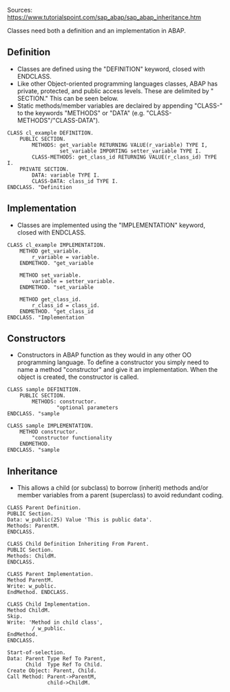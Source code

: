 Sources: https://www.tutorialspoint.com/sap_abap/sap_abap_inheritance.htm

Classes need both a definition and an implementation in ABAP.

## Definition
* Classes are defined using the "DEFINITION" keyword, closed with ENDCLASS.
* Like other Object-oriented programming languages classes, ABAP has private, protected, and public access levels. These are delimited by "<Access level> SECTION." This can be seen below.
* Static methods/member variables are declaired by appending "CLASS-" to the keywords "METHODS" or "DATA" (e.g. "CLASS-METHODS"/"CLASS-DATA").
```ABAP
CLASS cl_example DEFINITION.
    PUBLIC SECTION.
        METHODS: get_variable RETURNING VALUE(r_variable) TYPE I,
                 set_variable IMPORTING setter_variable TYPE I.
        CLASS-METHODS: get_class_id RETURNING VALUE(r_class_id) TYPE I.
    PRIVATE SECTION.
        DATA: variable TYPE I.
        CLASS-DATA: class_id TYPE I.
ENDCLASS. "Definition
```

## Implementation
* Classes are implemented using the "IMPLEMENTATION" keyword, closed with ENDCLASS.

```ABAP
CLASS cl_example IMPLEMENTATION.
    METHOD get_variable.
        r_variable = variable.
    ENDMETHOD. "get_variable
    
    METHOD set_variable.
        variable = setter_variable.
    ENDMETHOD. "set_variable
    
    METHOD get_class_id.
        r_class_id = class_id.
    ENDMETHOD. "get_class_id
ENDCLASS. "Implementation
```

## Constructors
* Constructors in ABAP function as they would in any other OO programming language. To define a constructor
you simply need to name a method "constructor" and give it an implementation. When the object is created, the
constructor is called.

```ABAP
CLASS sample DEFINITION.
    PUBLIC SECTION.
        METHODS: constructor.
                "optional parameters
ENDCLASS. "sample

CLASS sample IMPLEMENTATION.
    METHOD constructor.
        "constructor functionality
    ENDMETHOD.
ENDCLASS. "sample
```
## Inheritance
* This allows a child (or subclass) to borrow (inherit) methods and/or member variables from a parent (superclass) to avoid redundant
coding.

```ABAP
CLASS Parent Definition.
PUBLIC Section.
Data: w_public(25) Value 'This is public data'.
Methods: ParentM.
ENDCLASS.

CLASS Child Definition Inheriting From Parent.
PUBLIC Section.
Methods: ChildM.
ENDCLASS.

CLASS Parent Implementation.
Method ParentM.
Write: w_public.
EndMethod. ENDCLASS.

CLASS Child Implementation.
Method ChildM.
Skip.
Write: 'Method in child class',
        / w_public.
EndMethod.
ENDCLASS.

Start-of-selection.
Data: Parent Type Ref To Parent,
      Child  Type Ref To Child.
Create Object: Parent, Child.
Call Method: Parent->ParentM,
             child->ChildM.
```
